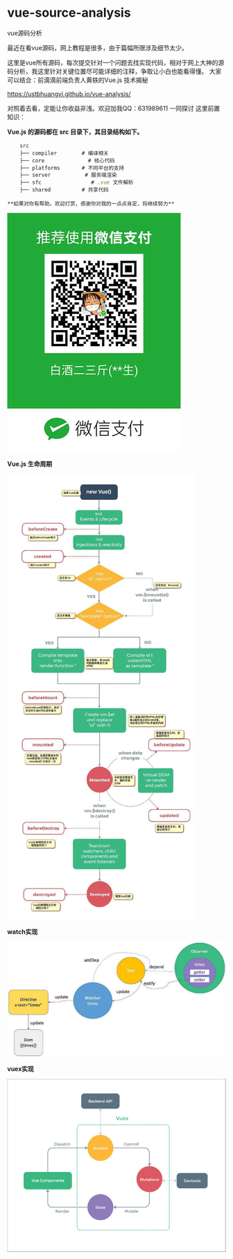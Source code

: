 
# vue-source-analysis
vue源码分析

最近在看vue源码，网上教程是很多，由于篇幅所限涉及细节太少。

这里是vue所有源码，每次提交针对一个问题去找实现代码，相对于网上大神的源码分析，我这里针对关键位置尽可能详细的注释，争取让小白也能看得懂。
大家可以结合：前滴滴前端负责人黄轶的Vue.js 技术揭秘

https://ustbhuangyi.github.io/vue-analysis/

对照着去看，定能让你收益非浅。欢迎加我QQ：631989611 一同探讨
这里前置知识：

**Vue.js 的源码都在 src 目录下，其目录结构如下。**

```javascript
    src
    ├── compiler        # 编译相关
    ├── core              # 核心代码
    ├── platforms       # 不同平台的支持
    ├── server           # 服务端渲染
    ├── sfc                # .vue 文件解析
    ├── shared          # 共享代码

```

```
**如果对你有帮助，欢迎打赏，感谢你对我的一点点肯定，将继续努力**
```

![微信捐助](https://github.com/dreamhuo/vue-source-analysis/blob/master/img/wx.jpg)


**Vue.js 生命周期**

![Vue.js 生命周期](https://github.com/dreamhuo/vue-source-analysis/blob/master/img/lifecycle.jpg)

**watch实现**

![watch实现](https://github.com/dreamhuo/vue-source-analysis/blob/master/img/observer.jpg)

**vuex实现**

![vuex实现](https://github.com/dreamhuo/vue-source-analysis/blob/master/img/vuex.jpg)



